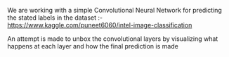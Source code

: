 We are working with a simple Convolutional Neural Network for predicting the stated labels in the dataset :- 
https://www.kaggle.com/puneet6060/intel-image-classification

An attempt is made to unbox the convolutional layers by visualizing what happens at each layer and how the final prediction is made
